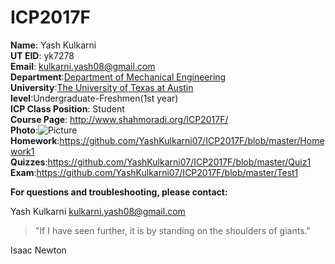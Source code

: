 # ICP2017F  
**Name**: Yash Kulkarni  
**UT EID**: yk7278  
**Email**: kulkarni.yash08@gmail.com  
**Department**:[Department of Mechanical Engineering](http://www.ae.utexas.edu/)  
**University**:[The University of Texas at Austin](https://www.utexas.edu/)  
**level**:Undergraduate-Freshmen(1st year)  
**ICP Class Position**: Student  
**Course Page**: http://www.shahmoradi.org/ICP2017F/  
**Photo**:![Picture](https://user-images.githubusercontent.com/31543154/30381555-573728f6-9862-11e7-8cc7-a2d791209079.jpg)  
**Homework**:https://github.com/YashKulkarni07/ICP2017F/blob/master/Homework1  
**Quizzes**:https://github.com/YashKulkarni07/ICP2017F/blob/master/Quiz1  
**Exam**:https://github.com/YashKulkarni07/ICP2017F/blob/master/Test1

**For questions and troubleshooting, please contact:**

Yash Kulkarni
kulkarni.yash08@gmail.com
> "If I have seen further, it is by standing on the shoulders of giants."

Isaac Newton

